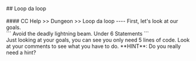 <br>
## Loop da loop
<br>
<br>
#### CC Help >> Dungeon >> Loop da loop
----
First, let's look at our goals.
<br>
```
Avoid the deadly lightning beam.
Under 6 Statements
```
<br>
Just looking at your goals, you can see you only need 5 lines of code.
Look at your comments to see what you have to do.
**HINT**: Do you really need a hint?

